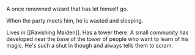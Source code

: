 A once renowned wizard that has let himself go. 

When the party meets him, he is wasted and sleeping.

Lives in [[Ravishing Maiden]]. Has a tower there. A small community has developed near the base of the tower of people who want to learn of his magic. He's such a shut in though and always tells them to scram.